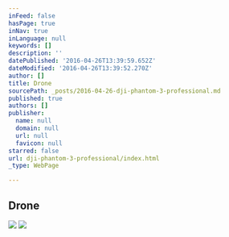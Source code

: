 ```yaml
---
inFeed: false
hasPage: true
inNav: true
inLanguage: null
keywords: []
description: ''
datePublished: '2016-04-26T13:39:59.652Z'
dateModified: '2016-04-26T13:39:52.270Z'
author: []
title: Drone
sourcePath: _posts/2016-04-26-dji-phantom-3-professional.md
published: true
authors: []
publisher:
  name: null
  domain: null
  url: null
  favicon: null
starred: false
url: dji-phantom-3-professional/index.html
_type: WebPage

---
```

## Drone
![](https://the-grid-user-content.s3-us-west-2.amazonaws.com/7377d998-bd7e-40d0-96c3-2ea1e2b60e00.jpg)
![](https://the-grid-user-content.s3-us-west-2.amazonaws.com/2af667a3-d024-4dfb-8918-84878fc2a228.jpg)